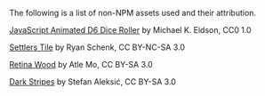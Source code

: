 The following is a list of non-NPM assets used and their attribution.

[JavaScript Animated D6 Dice Roller](http://eposic.org/samples/dice/part1.php)
by Michael K. Eidson, CC0 1.0

[Settlers Tile](http://ryanschenk.com/2010/11/settlers-of-catan-tiles/)
by Ryan Schenk, CC BY-NC-SA 3.0

[Retina Wood](http://subtlepatterns.com/retina-wood/)
by Atle Mo, CC BY-SA 3.0

[Dark Stripes](http://subtlepatterns.com/dark-stripes/)
by Stefan Aleksić, CC BY-SA 3.0
